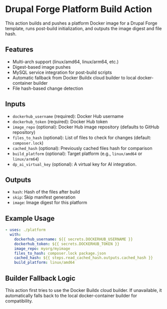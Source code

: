 # Drupal Forge Platform Build Action

This action builds and pushes a platform Docker image for a Drupal Forge template, runs post-build initialization, and outputs the image digest and file hash.

## Features
- Multi-arch support (linux/amd64, linux/arm64, etc.)
- Digest-based image pushes
- MySQL service integration for post-build scripts
- Automatic fallback from Docker Buildx cloud builder to local docker-container builder
- File hash-based change detection

## Inputs
- `dockerhub_username` (required): Docker Hub username
- `dockerhub_token` (required): Docker Hub token
- `image_repo` (optional): Docker Hub image repository (defaults to GitHub repository)
- `files_to_hash` (optional): List of files to check for changes (default: `composer.lock`)
- `cached_hash` (optional): Previously cached files hash for comparison
- `build_platform` (optional): Target platform (e.g., `linux/amd64` or `linux/arm64`)
- `dp_ai_virtual_key` (optional): A virtual key for AI integration.

## Outputs
- `hash`: Hash of the files after build
- `skip`: Skip manifest generation
- `image`: Image digest for this platform

## Example Usage
```yaml
- uses: ./platform
  with:
    dockerhub_username: ${{ secrets.DOCKERHUB_USERNAME }}
    dockerhub_token: ${{ secrets.DOCKERHUB_TOKEN }}
    image_repo: myorg/myimage
    files_to_hash: composer.lock package.json
    cached_hash: ${{ steps.read_cached_hash.outputs.cached_hash }}
    build_platform: linux/amd64
```

## Builder Fallback Logic
This action first tries to use the Docker Buildx cloud builder. If unavailable, it automatically falls back to the local docker-container builder for compatibility.
